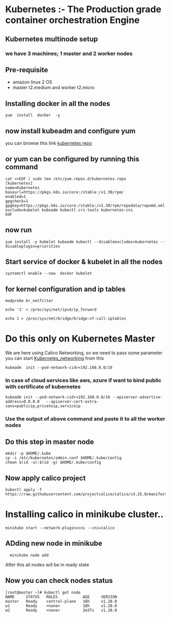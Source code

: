 # Kubernetes :- The Production grade container orchestration Engine 
## Kubernetes multinode setup 
###  we have 3 machines; 1 master and 2 worker nodes
## Pre-requisite 
+ amazon linux 2 OS
+ master t2.medium and worker t2.micro 


## Installing  docker in all the nodes 
 ```
 yum  install  docker  -y
 ```
## now install kubeadm  and configure yum
 you can browse this link [kubernetes repo](https://kubernetes.io/docs/setup/production-environment/tools/kubeadm/install-kubeadm/)  <br/>
 
## or yum can be configured by running this command 
```
cat <<EOF | sudo tee /etc/yum.repos.d/kubernetes.repo
[kubernetes]
name=Kubernetes
baseurl=https://pkgs.k8s.io/core:/stable:/v1.30/rpm/
enabled=1
gpgcheck=1
gpgkey=https://pkgs.k8s.io/core:/stable:/v1.30/rpm/repodata/repomd.xml.key
exclude=kubelet kubeadm kubectl cri-tools kubernetes-cni
EOF
```
## now run 
```
yum install -y kubelet kubeadm kubectl --disableexcludes=kubernetes --disableplugin=priorities
```

## Start service of docker & kubelet in all the nodes 
 ```
 systemctl enable --now  docker kubelet
 ```
## for kernel configuration and ip tables
```
modprobe br_netfilter
```
```
echo '1' > /proc/sys/net/ipv4/ip_forward
```
```
echo 1 > /proc/sys/net/bridge/bridge-nf-call-iptables
```
 # Do this only on Kubernetes Master 
 We are here using Calico Networking, so we need to pass some parameter 
 you can start [Kubernetes_networking](https://kubernetes.io/docs/setup/production-environment/tools/kubeadm/create-cluster-kubeadm/) from this  <br/>
 
```
kubeadm  init --pod-network-cidr=192.168.0.0/16
```
### In case of cloud services like aws, azure if want to bind public with certificate of kubernetes 
```
kubeadm init --pod-network-cidr=192.168.0.0/16 --apiserver-advertise-address=0.0.0.0   --apiserver-cert-extra-sans=publicip,privateip,serviceip
```

### Use the output of above command and paste it to all the worker nodes

## Do this step in master node 
```
mkdir -p $HOME/.kube
cp -i /etc/kubernetes/admin.conf $HOME/.kube/config
chown $(id -u):$(id -g) $HOME/.kube/config
```

##  Now apply calico project 
```
kubectl apply -f https://raw.githubusercontent.com/projectcalico/calico/v3.25.0/manifests/calico.yaml
```

# Installing calico in minikube cluster..

```
minikube start --network-plugin=cni --cni=calico

```

## ADding new node in minikube 

```
  minikube node add
```

After this all nodes will be in ready state

## Now you can check nodes status
```
[root@master ~]# kubectl get node
NAME     STATUS   ROLES           AGE     VERSION
master   Ready    control-plane   18h     v1.28.0
w1       Ready    <none>          18h     v1.28.0
w2       Ready    <none>          2m37s   v1.28.0

```

